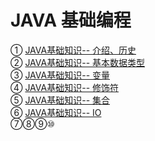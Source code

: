# JAVA 基础编程
① [JAVA基础知识-- 介绍、历史](basicKnowledge.md)             
② [JAVA基础知识-- 基本数据类型](basicKnowledge-0.md)     
③ [JAVA基础知识-- 变量](basicKnowledge-1.md)     
④ [JAVA基础知识-- 修饰符](basicKnowledge-2.md)  
⑤ [JAVA基础知识-- 集合](collection.md)  
⑥ [JAVA基础知识-- IO](IO.md)  
⑦⑧⑨⑩
